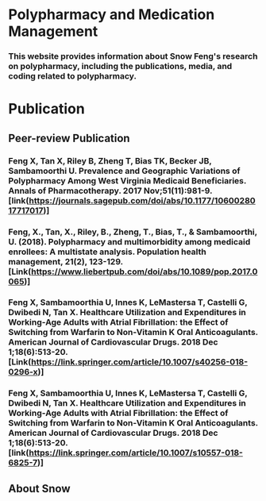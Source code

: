 # Polypharmacy and Medication Management

### This website provides information about Snow Feng's research on polypharmacy, including the publications, media, and coding related to polypharmacy.
# Publication
## Peer-review Publication
### Feng X, Tan X, Riley B, Zheng T, Bias TK, Becker JB, Sambamoorthi U. Prevalence and Geographic Variations of Polypharmacy Among West Virginia Medicaid Beneficiaries. Annals of Pharmacotherapy. 2017 Nov;51(11):981-9.[link(https://journals.sagepub.com/doi/abs/10.1177/1060028017717017)]
### Feng, X., Tan, X., Riley, B., Zheng, T., Bias, T., & Sambamoorthi, U. (2018). Polypharmacy and multimorbidity among medicaid enrollees: A multistate analysis. Population health management, 21(2), 123-129.[Link(https://www.liebertpub.com/doi/abs/10.1089/pop.2017.0065)]
### Feng X, Sambamoorthia U, Innes K, LeMastersa T, Castelli G, Dwibedi N, Tan X. Healthcare Utilization and Expenditures in Working-Age Adults with Atrial Fibrillation: the Effect of Switching from Warfarin to Non-Vitamin K Oral Anticoagulants. American Journal of Cardiovascular Drugs. 2018 Dec 1;18(6):513-20.[Link(https://link.springer.com/article/10.1007/s40256-018-0296-x)]
### Feng X, Sambamoorthia U, Innes K, LeMastersa T, Castelli G, Dwibedi N, Tan X. Healthcare Utilization and Expenditures in Working-Age Adults with Atrial Fibrillation: the Effect of Switching from Warfarin to Non-Vitamin K Oral Anticoagulants. American Journal of Cardiovascular Drugs. 2018 Dec 1;18(6):513-20.[link(https://link.springer.com/article/10.1007/s10557-018-6825-7)]



## About Snow

